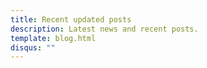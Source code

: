 ```yaml
---
title: Recent updated posts
description: Latest news and recent posts.
template: blog.html
disqus: ""
---
```

